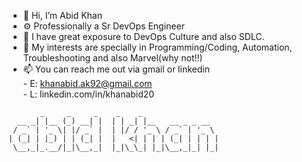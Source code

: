 - 👋 Hi, I’m Abid Khan
- ⚙️ Professionally a Sr DevOps Engineer
- 🌱 I have great exposure to DevOps Culture and also SDLC.
- 👀 My interests are specially in Programming/Coding, Automation, Troubleshooting and also Marvel(why not!!)
- 📫 You can reach me out via gmail or linkedin  
       - E: khanabid.ak92@gmail.com  
       - L: linkedin.com/in/khanabid20

```
       _     _     _    _    _                 
  __ _| |__ (_) __| |  | | _| |__   __ _ _ __  
 / _` | '_ \| |/ _` |  | |/ / '_ \ / _` | '_ \ 
| (_| | |_) | | (_| |  |   <| | | | (_| | | | |
 \__,_|_.__/|_|\__,_|  |_|\_\_| |_|\__,_|_| |_|
                                               
```


<!---
khanabid20/khanabid20 is a ✨ special ✨ repository because its `README.md` (this file) appears on your GitHub profile.
You can click the Preview link to take a look at your changes.
--->
